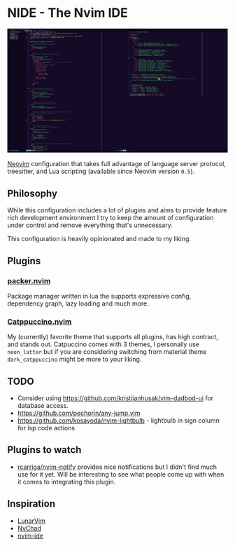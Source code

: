 # NIDE - The Nvim IDE

![screen](/media/screenshot.png)

[Neovim](https://github.com/neovim/neovim) configuration that takes full advantage
of language server protocol, treesitter, and Lua scripting (available since Neovim version `0.5`).

## Philosophy

While this configuration includes a lot of plugins and aims to provide feature rich development
environment I try to keep the amount of configuration under control and remove everything
that's unnecessary. 

This configuration is heavily opinionated and made to my liking.

## Plugins

### [packer.nvim](https://github.com/wbthomason/packer.nvim)

Package manager written in lua the supports expressive config, dependency graph, lazy loading and much more.

### [Catppuccino.nvim](https://github.com/Pocco81/Catppuccino.nvim)

My (currently) favorite theme that supports all plugins, has high contract, and stands out.
Catpuccino comes with 3 themes, I personally use `neon_latter` but if you are considering
switching from material theme `dark_catppuccino` might be more to your liking.

## TODO

- Consider using https://github.com/kristijanhusak/vim-dadbod-ui for database access.
- https://github.com/pechorin/any-jump.vim
- https://github.com/kosayoda/nvim-lightbulb - lightbulb in sign column for lsp code actions

## Plugins to watch

- [rcarriga/nvim-notify](https://github.com/rcarriga/nvim-notify) provides nice notifications but I didn't find much
  use for it yet. Will be interesting to see what people come up with when it comes to integrating this plugin.

## Inspiration

- [LunarVim](https://github.com/LunarVim/LunarVim)
- [NvChad](https://github.com/NvChad/NvChad)
- [nvim-ide](https://github.com/johnsci911/nvim-ide)

